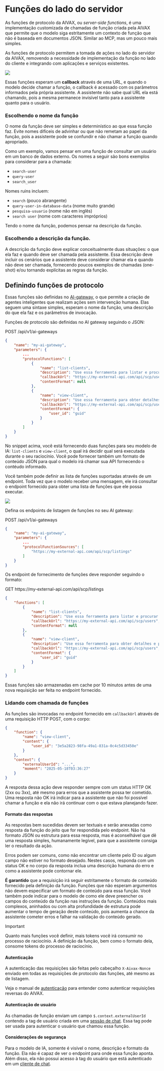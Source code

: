 # Funções do lado do servidor

As funções de protocolo da AIVAX, ou _server-side functions_, é uma implementação customizada de chamadas de função criada pela AIVAX que permite que o modelo siga estritamente um contexto de função que não é baseada em documentos JSON. Similar ao MCP, mas um pouco mais simples.

As funções de protocolo permitem a tomada de ações no lado do servidor da AIVAX, removendo a necessidade de implementação da função no lado do cliente e integrando com aplicações e serviços existentes.

<img src="/assets/diagrams/protocol-functions-1.drawio.svg">

Essas funções esperam um **callback** através de uma URL, e quando o modelo decide chamar a função, o callback é acessado com os parâmetros informados pela própria assistente. A assistente não sabe qual URL ela está chamando, pois a mesma permanece invisível tanto para a assistente quanto para o usuário.

### Escolhendo o nome da função

O nome da função deve ser simples e determinístico ao que essa função faz. Evite nomes difíceis de advinhar ou que não remetam ao papel da função, pois a assistente pode se confundir e não chamar a função quando apropriado.

Como um exemplo, vamos pensar em uma função de consultar um usuário em um banco de dados externo. Os nomes a seguir são bons exemplos para considerar para a chamada:

- `search-user`
- `query-user`
- `search_user`

Nomes ruins incluem:

- `search` (pouco abrangente)
- `query-user-in-database-data` (nome muito grande)
- `pesquisa-usuario` (nome não em inglês)
- `search user` (nome com caracteres impróprios)

Tendo o nome da função, podemos pensar na descrição da função.

### Escolhendo a descrição da função.

A descrição da função deve explicar conceitualmente duas situações: o que ela faz e quando deve ser chamada pela assistente. Essa descrição deve incluir os cenários que a assistente deve considerar chamar ela e quando não deve ser chamada, fornecendo poucos exemplos de chamadas (one-shot) e/ou tornando explícitas as regras da função.

## Definindo funções de protocolo

Essas funções são definidas no [AI-gateway](/entities/ai-gateway.md), o que permite a criação de agentes inteligentes que realizam ações sem intervenção humana. Elas seguem uma sintaxe simples, esperam o nome da função, uma descrição do que ela faz e os parâmetros de invocação.

Funções de protocolo são definidas no AI gateway seguindo o JSON:

<div class="request-item post">
    <span>POST</span>
    <span>
        /api/v1/ai-gateways
    </span>
</div>

```json
{
    "name": "my-ai-gateway",
    "parameters": {
        ...
        "protocolFunctions": [
            {
                "name": "list-clients",
                "description": "Use essa ferramenta para listar e procurar pelos clientes do usuário.",
                "callbackUrl": "https://my-external-api.com/api/scp/users",
                "contentFormat": null
            },
            {
                "name": "view-client",
                "description": "Use essa ferramenta para obter detalhes e pedidos de um cliente através do seu ID.",
                "callbackUrl": "https://my-external-api.com/api/scp/users",
                "contentFormat": {
                    "user_id": "guid"
                }
            }
        ]
    }
}
```

No snippet acima, você está fornecendo duas funções para seu modelo de IA: `list-clients` e `view-client`, o qual irá decidir qual será executada durante o seu raciocínio. Você pode fornecer também um formato de conteúdo JSON para qual o modelo irá chamar sua API fornecendo o contéudo informado.

Você também pode definir as lista de funções suportadas através de um endpoint. Toda vez que o modelo receber uma mensagem, ele irá consultar o endpoint fornecido para obter uma lista de funções que ele possa executar.

<img src="/assets/diagrams/protocol-functions-2.drawio.svg">

Defina os endpoints de listagem de funções no seu AI gateway:

<div class="request-item post">
    <span>POST</span>
    <span>
        /api/v1/ai-gateways
    </span>
</div>

```json
{
    "name": "my-ai-gateway",
    "parameters": {
        ...
        "protocolFunctionSources": [
            "https://my-external-api.com/api/scp/listings"
        ]
    }
}
```

Os endpoint de fornecimento de funções deve responder seguindo o formato:

<div class="request-item post">
    <span>GET</span>
    <span>
        https://my-external-api.com/api/scp/listings
    </span>
</div>

```json
{
    "functions": [
        {
            "name": "list-clients",
            "description": "Use essa ferramenta para listar e procurar pelos clientes do usuário.",
            "callbackUrl": "https://my-external-api.com/api/scp/users",
            "contentFormat": null
        },
        {
            "name": "view-client",
            "description": "Use essa ferramenta para obter detalhes e pedidos de um cliente através do seu ID.",
            "callbackUrl": "https://my-external-api.com/api/scp/users",
            "contentFormat": {
                "user_id": "guid"
            }
        }
    ]
}
```

Essas funções são armazenadas em cache por 10 minutos antes de uma nova requisição ser feita no endpoint fornecido.

### Lidando com chamada de funções

As funções são invocadas no endpoint fornecido em `callbackUrl` através de uma requisição HTTP POST, com o corpo:

```json
{
    "function": {
        "name": "view-client",
        "content": {
            "user_id": "3e5a2823-98fa-49a1-831a-0c4c5d33450e"
        }
    },
    "context": {
        "externalUserId": "...",
        "moment": "2025-05-18T03:36:27"
    }
}
```

A resposta dessa ação deve responder sempre com um status HTTP OK (2xx ou 3xx), até mesmo para erros que a assistente possa ter cometido. Uma resposta não OK irá indicar para a assistente que não foi possível chamar a função e ela não irá continuar com o que estava planejando fazer.

#### Formato das respostas

As respostas bem sucedidas devem ser textuais e serão anexadas como resposta da função do jeito que for respondida pelo endpoint. Não há formato JSON ou estrutura para essa resposta, mas é aconselhável que dê uma resposta simples, humanamente legível, para que a assistente consiga ler o resultado da ação.

Erros podem ser comuns, como não encontrar um cliente pelo ID ou algum campo não estiver no formato desejado. Nestes casos, responda com um status OK e no corpo da resposta inclua uma descrição humana do erro e como a assistente pode contornar ele.

**É garantido** que a requisição irá seguir estritamente o formato de conteúdo fornecido pela definição da função. Funções que não esperam argumentos não devem especificar um formato de conteúdo para essa função. Você também pode indicar para o modelo de como ele deve preencher os campos do conteúdo da função nas instruções da função. Conteúdos mais complexos, aninhados ou com alta profundidade de estrutura pode aumentar o tempo de geração deste conteúdo, pois aumenta a chance da assistente cometer erros e falhar na validação do conteúdo gerado.

> [!IMPORTANT]
>
> Quanto mais funções você definir, mais tokens você irá consumir no processo de raciocínio. A definição da função, bem como o formato dela, consome tokens do processo de raciocínio. 

#### Autenticação

A autenticação das requisições são feitas pelo cabeçalho `X-Aivax-Nonce` enviado em todas as requisições de protocolo das funções, até mesmo as de listagem.

Veja o manual de [autenticação](/docs/authentication) para entender como autenticar requisições reversas do AIVAX.

#### Autenticação de usuário

As chamadas de função enviam um campo `$.context.externalUserId` contendo a tag de usuário criada em uma [sessão de chat](/docs/entities/chat-clients). Essa tag pode ser usada para autenticar o usuário que chamou essa função.

#### Considerações de segurança

Para o modelo de IA, somente é visível o nome, descrição e formato da função. Ela não é capaz de ver o endpoint para onde essa função aponta. Além disso, ela não possui acesso à tag do usuário que está autenticado em um [cliente de chat](/docs/entities/chat-clients).